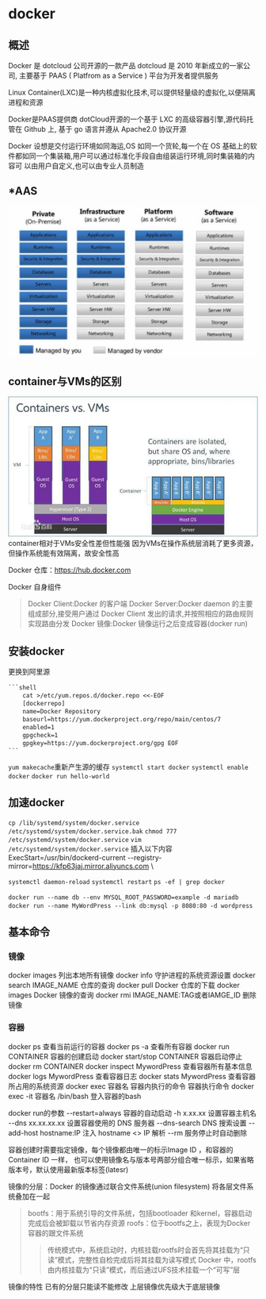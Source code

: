 # docker

## 概述
Docker 是 dotcloud 公司开源的一款产品 dotcloud 是 2010 年新成立的一家公司,
主要基于 PAAS ( Platfrom as a Service ) 平台为开发者提供服务


Linux Container(LXC)是一种内核虚拟化技术,可以提供轻量级的虚拟化,以便隔离进程和资源

Docker是PAAS提供商 dotCloud开源的一个基于 LXC 的高级容器引擎,源代码托管在 Github 上, 基于 go 语言并遵从 Apache2.0 协议开源

Docker 设想是交付运行环境如同海运,OS 如同一个货轮,每一个在 OS 基础上的软
件都如同一个集装箱,用户可以通过标准化手段自由组装运行环境,同时集装箱的内容可
以由用户自定义,也可以由专业人员制造

## *AAS

![](2020-02-26-22-45-25.png)
 
## container与VMs的区别

![](../img/2020-02-25-22-11-48.png)
container相对于VMs安全性差但性能强
因为VMs在操作系统层消耗了更多资源，但操作系统能有效隔离，故安全性高




Docker 仓库：https://hub.docker.com

Docker 自身组件
> Docker Client:Docker 的客户端
> Docker Server:Docker daemon 的主要组成部分,接受用户通过 Docker Client
发出的请求,并按照相应的路由规则实现路由分发
> Docker 镜像:Docker 镜像运行之后变成容器(docker run)

## 安装docker

更换到阿里源

    ```shell
        cat >/etc/yum.repos.d/docker.repo <<-EOF
        [dockerrepo]
        name=Docker Repository
        baseurl=https://yum.dockerproject.org/repo/main/centos/7
        enabled=1
        gpgcheck=1
        gpgkey=https://yum.dockerproject.org/gpg EOF
    ```
`yum makecache`重新产生源的缓存
`systemctl start docker`
`systemctl enable docker`
`docker run hello-world`

## 加速docker

`cp /lib/systemd/system/docker.service /etc/systemd/system/docker.service.bak`
`chmod 777 /etc/systemd/system/docker.service`
`vim /etc/systemd/system/docker.service`
插入以下内容
ExecStart=/usr/bin/dockerd-current --registry-
mirror=https://kfp63jaj.mirror.aliyuncs.com \

`systemctl daemon-reload`
`systemctl restart`
`ps -ef | grep docker`


`docker run --name db --env MYSQL_ROOT_PASSWORD=example -d mariadb`
`docker run --name MyWordPress --link db:mysql -p 8080:80 -d wordpress`


## 基本命令

### 镜像

docker images 列出本地所有镜像
docker info 守护进程的系统资源设置
docker search IMAGE_NAME 仓库的查询
docker pull Docker 仓库的下载
docker images Docker 镜像的查询
docker rmi IMAGE_NAME:TAG或者IAMGE_ID 删除镜像

### 容器

docker ps 查看当前运行的容器
docker ps -a 查看所有容器
docker run CONTAINER 容器的创建启动
docker start/stop CONTAINER 容器启动停止
docker rm CONTAINER
docker inspect MywordPress 查看容器所有基本信息
docker logs MywordPress 查看容器日志
docker stats MywordPress 查看容器所占用的系统资源
docker exec 容器名 容器内执行的命令 容器执行命令
docker exec -it 容器名 /bin/bash 登入容器的bash

docker run的参数
--restart=always 容器的自动启动
-h x.xx.xx 设置容器主机名
--dns xx.xx.xx.xx 设置容器使用的 DNS 服务器
--dns-search DNS 搜索设置
--add-host hostname:IP 注入 hostname <> IP 解析
--rm 服务停止时自动删除



容器创建时需要指定镜像，每个镜像都由唯一的标示Image ID ，和容器的Container ID 一样，
也可以使用镜像名与版本号两部分组合唯一标示，如果省略版本号，默认使用最新版本标签(latesr)

镜像的分层：Docker 的镜像通过联合文件系统(union filesystem) 将各层文件系统叠加在一起
> bootfs：用于系统引导的文件系统，包括bootloader 和kernel，容器启动完成后会被卸载以节省内存资源
> roofs：位于bootfs之上，表现为Docker 容器的跟文件系统
>> 传统模式中，系统启动时，内核挂载rootfs时会首先将其挂载为“只读”模式，完整性自检完成后将其挂载为读写模式
>> Docker 中，rootfs由内核挂载为“只读”模式，而后通过UFS技术挂载一个“可写”层

镜像的特性
已有的分层只能读不能修改
上层镜像优先级大于底层镜像